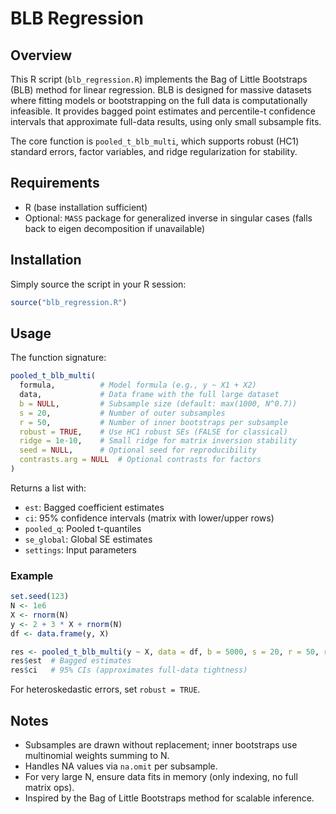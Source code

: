 # BLB Regression

## Overview

This R script (`blb_regression.R`) implements the Bag of Little Bootstraps (BLB) method for linear regression. BLB is designed for massive datasets where fitting models or bootstrapping on the full data is computationally infeasible. It provides bagged point estimates and percentile-t confidence intervals that approximate full-data results, using only small subsample fits.

The core function is `pooled_t_blb_multi`, which supports robust (HC1) standard errors, factor variables, and ridge regularization for stability.

## Requirements

- R (base installation sufficient)
- Optional: `MASS` package for generalized inverse in singular cases (falls back to eigen decomposition if unavailable)

## Installation

Simply source the script in your R session:

```r
source("blb_regression.R")
```

## Usage

The function signature:

```r
pooled_t_blb_multi(
  formula,          # Model formula (e.g., y ~ X1 + X2)
  data,             # Data frame with the full large dataset
  b = NULL,         # Subsample size (default: max(1000, N^0.7))
  s = 20,           # Number of outer subsamples
  r = 50,           # Number of inner bootstraps per subsample
  robust = TRUE,    # Use HC1 robust SEs (FALSE for classical)
  ridge = 1e-10,    # Small ridge for matrix inversion stability
  seed = NULL,      # Optional seed for reproducibility
  contrasts.arg = NULL  # Optional contrasts for factors
)
```

Returns a list with:
- `est`: Bagged coefficient estimates
- `ci`: 95% confidence intervals (matrix with lower/upper rows)
- `pooled_q`: Pooled t-quantiles
- `se_global`: Global SE estimates
- `settings`: Input parameters

### Example

```r
set.seed(123)
N <- 1e6
X <- rnorm(N)
y <- 2 + 3 * X + rnorm(N)
df <- data.frame(y, X)

res <- pooled_t_blb_multi(y ~ X, data = df, b = 5000, s = 20, r = 50, robust = FALSE, seed = 123)
res$est  # Bagged estimates
res$ci   # 95% CIs (approximates full-data tightness)
```

For heteroskedastic errors, set `robust = TRUE`.

## Notes

- Subsamples are drawn without replacement; inner bootstraps use multinomial weights summing to N.
- Handles NA values via `na.omit` per subsample.
- For very large N, ensure data fits in memory (only indexing, no full matrix ops).
- Inspired by the Bag of Little Bootstraps method for scalable inference.
